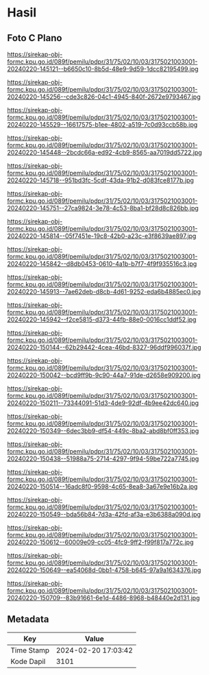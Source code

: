 # Hasil

## Foto C Plano

https://sirekap-obj-formc.kpu.go.id/089f/pemilu/pdpr/31/75/02/10/03/3175021003001-20240220-145121--b6650c10-8b5d-48e9-9d59-1dcc82195499.jpg

https://sirekap-obj-formc.kpu.go.id/089f/pemilu/pdpr/31/75/02/10/03/3175021003001-20240220-145256--cde3c826-04c1-4945-840f-2672e9793467.jpg

https://sirekap-obj-formc.kpu.go.id/089f/pemilu/pdpr/31/75/02/10/03/3175021003001-20240220-145529--16617575-b1ee-4802-a519-7c0d93ccb58b.jpg

https://sirekap-obj-formc.kpu.go.id/089f/pemilu/pdpr/31/75/02/10/03/3175021003001-20240220-145448--2bcdc66a-ed92-4cb9-8565-aa7019dd5722.jpg

https://sirekap-obj-formc.kpu.go.id/089f/pemilu/pdpr/31/75/02/10/03/3175021003001-20240220-145718--951bd3fc-5cdf-43da-91b2-d083fce8177b.jpg

https://sirekap-obj-formc.kpu.go.id/089f/pemilu/pdpr/31/75/02/10/03/3175021003001-20240220-145751--27ca9824-3e78-4c53-8ba1-bf28d8c826bb.jpg

https://sirekap-obj-formc.kpu.go.id/089f/pemilu/pdpr/31/75/02/10/03/3175021003001-20240220-145814--05f7451e-19c8-42b0-a23c-e3f8639ae897.jpg

https://sirekap-obj-formc.kpu.go.id/089f/pemilu/pdpr/31/75/02/10/03/3175021003001-20240220-145842--d8db0453-0610-4a1b-b7f7-4f9f935516c3.jpg

https://sirekap-obj-formc.kpu.go.id/089f/pemilu/pdpr/31/75/02/10/03/3175021003001-20240220-145913--7ae62deb-d8cb-4d61-9252-eda6b4885ec0.jpg

https://sirekap-obj-formc.kpu.go.id/089f/pemilu/pdpr/31/75/02/10/03/3175021003001-20240220-145942--f2ce5815-d373-44fb-88e0-0016cc1ddf52.jpg

https://sirekap-obj-formc.kpu.go.id/089f/pemilu/pdpr/31/75/02/10/03/3175021003001-20240220-150144--62b29442-4cea-46bd-8327-96ddf996037f.jpg

https://sirekap-obj-formc.kpu.go.id/089f/pemilu/pdpr/31/75/02/10/03/3175021003001-20240220-150042--bcd9ff9b-9c90-44a7-91de-d2658e909200.jpg

https://sirekap-obj-formc.kpu.go.id/089f/pemilu/pdpr/31/75/02/10/03/3175021003001-20240220-150211--73344091-51d3-4de9-92df-4b9ee42dc640.jpg

https://sirekap-obj-formc.kpu.go.id/089f/pemilu/pdpr/31/75/02/10/03/3175021003001-20240220-150349--6dec3bb9-df54-449c-8ba2-abd8bf0ff353.jpg

https://sirekap-obj-formc.kpu.go.id/089f/pemilu/pdpr/31/75/02/10/03/3175021003001-20240220-150438--51988a75-2714-4297-9f94-59be722a7745.jpg

https://sirekap-obj-formc.kpu.go.id/089f/pemilu/pdpr/31/75/02/10/03/3175021003001-20240220-150514--16adc8f0-9598-4c65-8ea8-3a67e9e16b2a.jpg

https://sirekap-obj-formc.kpu.go.id/089f/pemilu/pdpr/31/75/02/10/03/3175021003001-20240220-150549--bda56b84-7d3a-42fd-af3a-e3b6388a090d.jpg

https://sirekap-obj-formc.kpu.go.id/089f/pemilu/pdpr/31/75/02/10/03/3175021003001-20240220-150612--60009e09-cc05-4fc9-9ff2-f99f817a772c.jpg

https://sirekap-obj-formc.kpu.go.id/089f/pemilu/pdpr/31/75/02/10/03/3175021003001-20240220-150649--ea54068d-0bb1-4758-b645-97a9a1634376.jpg

https://sirekap-obj-formc.kpu.go.id/089f/pemilu/pdpr/31/75/02/10/03/3175021003001-20240220-150709--83b91661-6e1d-4486-8968-b48440e2d131.jpg


## Metadata

| Key        | Value               |
| ---------- | ------------------- |
| Time Stamp | 2024-02-20 17:03:42 |
| Kode Dapil | 3101                |



